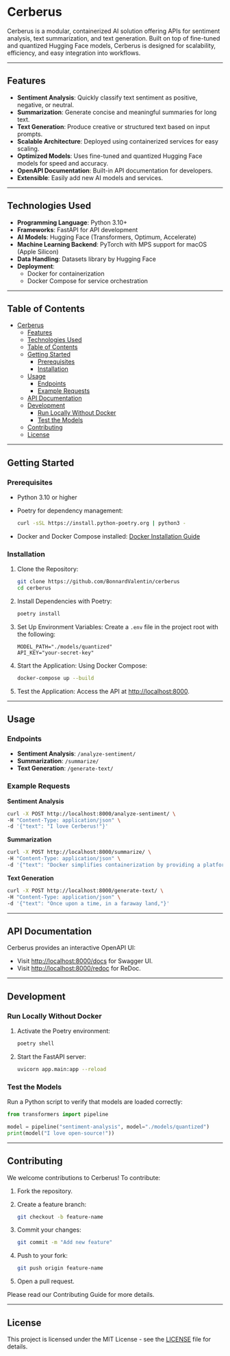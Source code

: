 # Cerberus

Cerberus is a modular, containerized AI solution offering APIs for sentiment analysis, text summarization, and text generation. Built on top of fine-tuned and quantized Hugging Face models, Cerberus is designed for scalability, efficiency, and easy integration into workflows.

---

## Features

- **Sentiment Analysis**: Quickly classify text sentiment as positive, negative, or neutral.
- **Summarization**: Generate concise and meaningful summaries for long text.
- **Text Generation**: Produce creative or structured text based on input prompts.
- **Scalable Architecture**: Deployed using containerized services for easy scaling.
- **Optimized Models**: Uses fine-tuned and quantized Hugging Face models for speed and accuracy.
- **OpenAPI Documentation**: Built-in API documentation for developers.
- **Extensible**: Easily add new AI models and services.

---

## Technologies Used

- **Programming Language**: Python 3.10+
- **Frameworks**: FastAPI for API development
- **AI Models**: Hugging Face (Transformers, Optimum, Accelerate)
- **Machine Learning Backend**: PyTorch with MPS support for macOS (Apple Silicon)
- **Data Handling**: Datasets library by Hugging Face
- **Deployment**:
  - Docker for containerization
  - Docker Compose for service orchestration

---

## Table of Contents

- [Cerberus](#cerberus)
  - [Features](#features)
  - [Technologies Used](#technologies-used)
  - [Table of Contents](#table-of-contents)
  - [Getting Started](#getting-started)
    - [Prerequisites](#prerequisites)
    - [Installation](#installation)
  - [Usage](#usage)
    - [Endpoints](#endpoints)
    - [Example Requests](#example-requests)
  - [API Documentation](#api-documentation)
  - [Development](#development)
    - [Run Locally Without Docker](#run-locally-without-docker)
    - [Test the Models](#test-the-models)
  - [Contributing](#contributing)
  - [License](#license)

---

## Getting Started

### Prerequisites

- Python 3.10 or higher
- Poetry for dependency management:

  ```bash
  curl -sSL https://install.python-poetry.org | python3 -
  ```
  
- Docker and Docker Compose installed: [Docker Installation Guide](https://docs.docker.com/get-docker/)

### Installation

1. Clone the Repository:

   ```bash
   git clone https://github.com/BonnardValentin/cerberus
   cd cerberus
   ```

2. Install Dependencies with Poetry:

   ```bash
   poetry install
   ```

3. Set Up Environment Variables: Create a `.env` file in the project root with the following:

   ```plaintext
   MODEL_PATH="./models/quantized"
   API_KEY="your-secret-key"
   ```

4. Start the Application: Using Docker Compose:

   ```bash
   docker-compose up --build
   ```

5. Test the Application: Access the API at [http://localhost:8000](http://localhost:8000).

---

## Usage

### Endpoints

- **Sentiment Analysis**: `/analyze-sentiment/`
- **Summarization**: `/summarize/`
- **Text Generation**: `/generate-text/`

### Example Requests

**Sentiment Analysis**

```bash
curl -X POST http://localhost:8000/analyze-sentiment/ \
-H "Content-Type: application/json" \
-d '{"text": "I love Cerberus!"}'
```

**Summarization**

```bash
curl -X POST http://localhost:8000/summarize/ \
-H "Content-Type: application/json" \
-d '{"text": "Docker simplifies containerization by providing a platform to develop, ship, and run applications in isolated environments."}'
```

**Text Generation**

```bash
curl -X POST http://localhost:8000/generate-text/ \
-H "Content-Type: application/json" \
-d '{"text": "Once upon a time, in a faraway land,"}'
```

---

## API Documentation

Cerberus provides an interactive OpenAPI UI:

- Visit [http://localhost:8000/docs](http://localhost:8000/docs) for Swagger UI.
- Visit [http://localhost:8000/redoc](http://localhost:8000/redoc) for ReDoc.

---

## Development

### Run Locally Without Docker

1. Activate the Poetry environment:

   ```bash
   poetry shell
   ```

2. Start the FastAPI server:

   ```bash
   uvicorn app.main:app --reload
   ```

### Test the Models

Run a Python script to verify that models are loaded correctly:

```python
from transformers import pipeline

model = pipeline("sentiment-analysis", model="./models/quantized")
print(model("I love open-source!"))
```

---

## Contributing

We welcome contributions to Cerberus! To contribute:

1. Fork the repository.
2. Create a feature branch:

   ```bash
   git checkout -b feature-name
   ```

3. Commit your changes:

   ```bash
   git commit -m "Add new feature"
   ```

4. Push to your fork:

   ```bash
   git push origin feature-name
   ```

5. Open a pull request.

Please read our Contributing Guide for more details.

---

## License

This project is licensed under the MIT License - see the [LICENSE](LICENSE) file for details.
